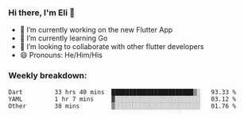 ### Hi there, I'm Eli 👋
- 🔭 I’m currently working on the new Flutter App
- 🌱 I’m currently learning Go
- 🦄 I’m looking to collaborate with other flutter developers
- 😄 Pronouns: He/Him/His

### Weekly breakdown:
<!--START_SECTION:waka-->

```text
Dart         33 hrs 40 mins  ███████████████████████▒░   93.33 %
YAML         1 hr 7 mins     ▓░░░░░░░░░░░░░░░░░░░░░░░░   03.12 %
Other        38 mins         ▒░░░░░░░░░░░░░░░░░░░░░░░░   01.76 %
```

<!--END_SECTION:waka-->
